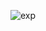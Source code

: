 ![exp](https://user-images.githubusercontent.com/66274167/212470877-8242b415-1be8-46b5-b65f-4b6c63b2047d.png)
